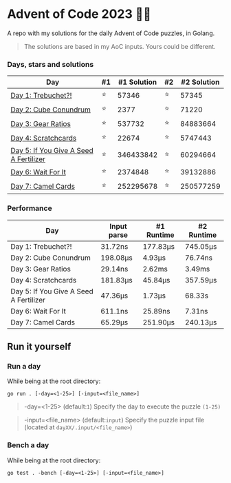 # Advent of Code 2023 🎄🎁
A repo with my solutions for the daily Advent of Code puzzles, in Golang.

> The solutions are based in my AoC inputs. Yours could be different.

### Days, stars and solutions 
| Day                                                       | #1 | #1 Solution | #2 | #2 Solution |
|-----------------------------------------------------------|----|-------------|----|-------------|
| [Day 1: Trebuchet?!](day-01/main.go)                      | ⭐ | 57346      | ⭐ | 57345       |
| [Day 2: Cube Conundrum](day-02/main.go)                   | ⭐ | 2377       | ⭐ | 71220       |
| [Day 3: Gear Ratios](day-03/main.go)                     	| ⭐ | 537732     | ⭐ | 84883664    |
| [Day 4: Scratchcards](day-04/main.go)                    	| ⭐ | 22674      | ⭐ | 5747443     |
| [Day 5: If You Give A Seed A Fertilizer](day-05/main.go)  | ⭐ | 346433842  | ⭐ | 60294664    |
| [Day 6: Wait For It](day-06/main.go)                      | ⭐ | 2374848    | ⭐ | 39132886    |
| [Day 7: Camel Cards](day-07/main.go)                      | ⭐ | 252295678  | ⭐ | 250577259   |

### Performance
| Day                                    | Input parse | #1 Runtime | #2 Runtime |
|----------------------------------------|-------------|------------|------------|
| Day 1: Trebuchet?!                     | 31.72ns     | 177.83μs   | 745.05μs   |
| Day 2: Cube Conundrum                  | 198.08μs    | 4.93μs     | 76.74ns    |
| Day 3: Gear Ratios                     | 29.14ns     | 2.62ms     | 3.49ms     |
| Day 4: Scratchcards                    | 181.83μs    | 45.84μs    | 357.59μs   |
| Day 5: If You Give A Seed A Fertilizer | 47.36μs     | 1.73μs     | 68.33s     |
| Day 6: Wait For It                     | 611.1ns     | 25.89ns    | 7.31ns     |
| Day 7: Camel Cards                     | 65.29μs     | 251.90μs   | 240.13μs   |

## Run it yourself
### Run a day 
While being at the root directory:
```
go run . [-day=<1-25>] [-input=<file_name>]
```
> -day=<1-25> (default:`1`) Specify the day to execute the puzzle `(1-25)`

> -input=<file_name> (default:`input`) Specify the puzzle input file (located at `dayXX/.input/<file_name>`)
### Bench a day
While being at the root directory:
```
go test . -bench [-day=<1-25>] [-input=<file_name>]
```
